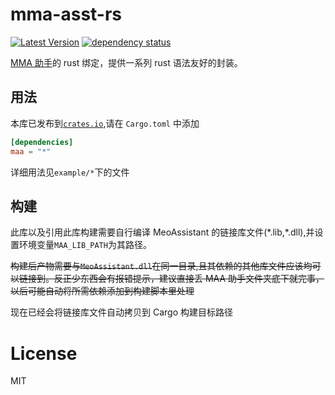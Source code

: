 # mma-asst-rs

[![Latest Version](https://img.shields.io/crates/v/maa.svg)](https://crates.io/crates/maa)
[![dependency status](https://deps.rs/repo/github/enpitsuLin/maa-asst-rs/status.svg)](https://deps.rs/repo/github/enpitsuLin/maa-asst-rs)

[MMA 助手](https://github.com/MaaAssistantArknights/MaaAssistantArknights)的 rust 绑定，提供一系列 rust 语法友好的封装。

## 用法

本库已发布到[`crates.io`](https://crates.io/crates/maa),请在 `Cargo.toml` 中添加

```toml
[dependencies]
maa = "*"
```

详细用法见`example/*`下的文件

## 构建

此库以及引用此库构建需要自行编译 MeoAssistant 的链接库文件(\*.lib,\*.dll),并设置环境变量`MAA_LIB_PATH`为其路径。

~~构建后产物需要与`MeoAssistant.dll`在同一目录,且其依赖的其他库文件应该均可以链接到。反正少东西会有报错提示，建议直接丢 MAA 助手文件夹底下就完事，以后可能自动将所需依赖添加到构建脚本里处理~~

现在已经会将链接库文件自动拷贝到 Cargo 构建目标路径

# License

MIT
